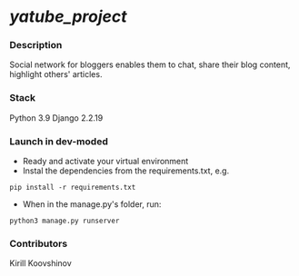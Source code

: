 # _yatube_project_

### Description
Social network for bloggers enables them to chat, share their blog content, highlight others' articles. 

### Stack
Python 3.9
Django 2.2.19

### Launch in dev-moded
- Ready and activate your virtual environment
- Instal the dependencies from the requirements.txt, e.g.
```
pip install -r requirements.txt
``` 
- When in the manage.py's folder, run:
```
python3 manage.py runserver
```

### Contributors
Kirill Koovshinov